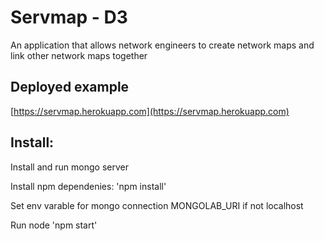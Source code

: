 Servmap - D3
===
An application that allows network engineers to create network maps and link other network maps together

## Deployed example
[https://servmap.herokuapp.com](https://servmap.herokuapp.com)

## Install:

Install and run mongo server

Install npm dependenies:
'npm install'

Set env varable for mongo connection MONGOLAB_URI if not localhost 

Run node
'npm start'

